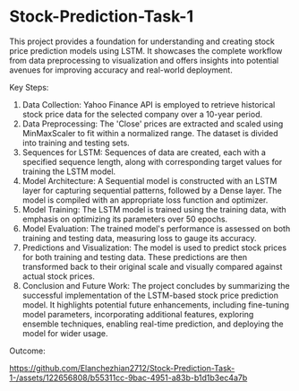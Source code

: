 # Stock-Prediction-Task-1
This project provides a foundation for understanding and creating stock price prediction models using LSTM. It showcases the complete workflow from data preprocessing to visualization and offers insights into potential avenues for improving accuracy and real-world deployment.



Key Steps:

1. Data Collection: Yahoo Finance API is employed to retrieve historical stock price data for the selected company over a 10-year period.
2. Data Preprocessing: The 'Close' prices are extracted and scaled using MinMaxScaler to fit within a normalized range. The dataset is divided into training and testing sets.
3. Sequences for LSTM: Sequences of data are created, each with a specified sequence length, along with corresponding target values for training the LSTM model.
4. Model Architecture: A Sequential model is constructed with an LSTM layer for capturing sequential patterns, followed by a Dense layer. The model is compiled with an appropriate loss function and optimizer.
5. Model Training: The LSTM model is trained using the training data, with emphasis on optimizing its parameters over 50 epochs.
6. Model Evaluation: The trained model's performance is assessed on both training and testing data, measuring loss to gauge its accuracy.
7. Predictions and Visualization: The model is used to predict stock prices for both training and testing data. These predictions are then transformed back to their original scale and visually compared against actual stock prices.
8. Conclusion and Future Work: The project concludes by summarizing the successful implementation of the LSTM-based stock price prediction model. It highlights potential future enhancements, including fine-tuning model parameters, incorporating additional features, exploring ensemble techniques, enabling real-time prediction, and deploying the model for wider usage.



Outcome:

https://github.com/Elanchezhian2712/Stock-Prediction-Task-1-/assets/122656808/b55311cc-9bac-4951-a83b-b1d1b3ec4a7b

